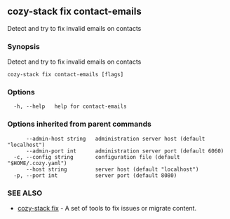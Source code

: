 ## cozy-stack fix contact-emails

Detect and try to fix invalid emails on contacts

### Synopsis

Detect and try to fix invalid emails on contacts

```
cozy-stack fix contact-emails [flags]
```

### Options

```
  -h, --help   help for contact-emails
```

### Options inherited from parent commands

```
      --admin-host string   administration server host (default "localhost")
      --admin-port int      administration server port (default 6060)
  -c, --config string       configuration file (default "$HOME/.cozy.yaml")
      --host string         server host (default "localhost")
  -p, --port int            server port (default 8080)
```

### SEE ALSO

* [cozy-stack fix](cozy-stack_fix.md)	 - A set of tools to fix issues or migrate content.

